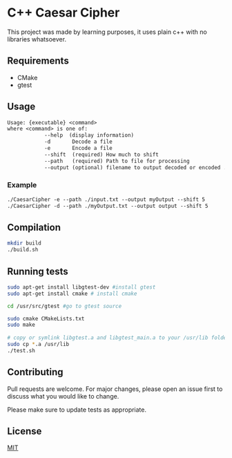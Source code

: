 # C++ Caesar Cipher

This project was made by learning purposes, it uses plain c++ with no libraries whatsoever.
## Requirements
* CMake
* gtest

## Usage
```txt
Usage: {executable} <command>
where <command> is one of:
            --help  (display information)
            -d       Decode a file
            -e       Encode a file
            --shift  (required) How much to shift
            --path   (required) Path to file for processing
            --output (optional) filename to output decoded or encoded .txt
```

### Example
```txt
./CaesarCipher -e --path ./input.txt --output myOutput --shift 5
./CaesarCipher -d --path ./myOutput.txt --output output --shift 5
```

## Compilation

```bash
mkdir build
./build.sh
```

## Running tests

```bash
sudo apt-get install libgtest-dev #install gtest
sudo apt-get install cmake # install cmake

cd /usr/src/gtest #go to gtest source

sudo cmake CMakeLists.txt
sudo make
 
# copy or symlink libgtest.a and libgtest_main.a to your /usr/lib folder
sudo cp *.a /usr/lib
./test.sh
```

## Contributing
Pull requests are welcome. For major changes, please open an issue first to discuss what you would like to change.

Please make sure to update tests as appropriate.

## License
[MIT](https://choosealicense.com/licenses/mit/)